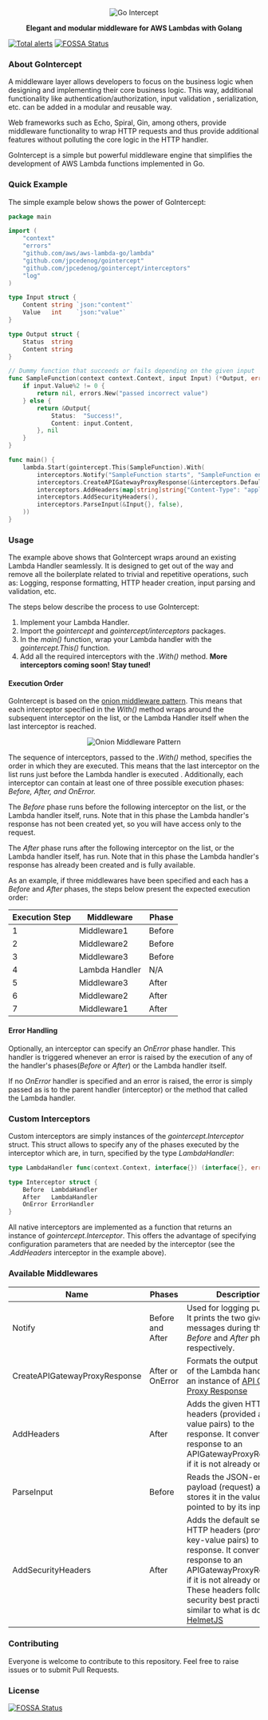 <div align="center">
  <img alt="Go Intercept" src="img/GoIntercept.jpg"/>
  <p><strong>Elegant and modular middleware for AWS Lambdas with Golang</strong></p>
</div>

[![Total alerts](https://img.shields.io/lgtm/alerts/g/jpcedenog/gointercept.svg?logo=lgtm&logoWidth=18)](https://lgtm.com/projects/g/jpcedenog/gointercept/alerts/)
[![FOSSA Status](https://app.fossa.com/api/projects/git%2Bgithub.com%2Fjpcedenog%2Fgointercept.svg?type=shield)](https://app.fossa.com/projects/git%2Bgithub.com%2Fjpcedenog%2Fgointercept?ref=badge_shield)

### About GoIntercept

A middleware layer allows developers to focus on the business logic when designing and implementing their core business logic. This way, additional functionality like authentication/authorization, input validation , serialization, etc. can be added in a modular and reusable way.

Web frameworks such as Echo, Spiral, Gin, among others, provide middleware functionality to wrap HTTP requests and thus provide additional features without polluting the core logic in the HTTP handler. 

GoIntercept is a simple but powerful middleware engine that simplifies the development of AWS Lambda functions implemented in Go.

### Quick Example

The simple example below shows the power of GoIntercept:

```go
package main

import (
	"context"
	"errors"
	"github.com/aws/aws-lambda-go/lambda"
	"github.com/jpcedenog/gointercept"
	"github.com/jpcedenog/gointercept/interceptors"
	"log"
)

type Input struct {
	Content string `json:"content"`
	Value   int    `json:"value"`
}

type Output struct {
	Status  string
	Content string
}

// Dummy function that succeeds or fails depending on the given input
func SampleFunction(context context.Context, input Input) (*Output, error) {
	if input.Value%2 != 0 {
		return nil, errors.New("passed incorrect value")
	} else {
		return &Output{
			Status:  "Success!",
			Content: input.Content,
		}, nil
	}
}

func main() {
	lambda.Start(gointercept.This(SampleFunction).With(
		interceptors.Notify("SampleFunction starts", "SampleFunction ends"),
		interceptors.CreateAPIGatewayProxyResponse(&interceptors.DefaultStatusCodes{Success: 200, Error: 400}),
		interceptors.AddHeaders(map[string]string{"Content-Type": "application/json", "company-header1": "foo1", "company-header2": "foo2"}),
		interceptors.AddSecurityHeaders(),
		interceptors.ParseInput(&Input{}, false),
	))
}
```

### Usage

The example above shows that GoIntercept wraps around an existing Lambda Handler seamlessly. It is designed to get out of the way and remove all the boilerplate related to trivial and repetitive operations, such as: Logging, response formatting, HTTP header creation, input parsing and validation, etc.
 
The steps below describe the process to use GoIntercept:

1. Implement your Lambda Handler.
2. Import the *gointercept* and *gointercept/interceptors* packages.
3. In the *main()* function, wrap your Lambda handler with the *gointercept.This()* function.
4. Add all the required interceptors with the *.With()* method. **More interceptors coming soon! Stay tuned!**

#### Execution Order

GoIntercept is based on the [onion middleware pattern](https://esbenp.github.io/2015/07/31/implementing-before-after-middleware/). This means that each interceptor specified in the *With()* method wraps around the subsequent interceptor on the list, or the Lambda Handler itself when the last interceptor is reached.

<div align="center">
  <img alt="Onion Middleware Pattern" src="img/OnionPattern.png"/>
</div>

The sequence of interceptors, passed to the *.With()* method, specifies the order in which they are executed. This means that the last interceptor on the list runs just before the Lambda handler is executed . Additionally, each interceptor can contain at least one of three possible execution phases: *Before, After, and OnError.*

The *Before* phase runs before the following interceptor on the list, or the Lambda handler itself, runs. Note that in this phase the Lambda handler's response has not been created yet, so you will have access only to the request. 

The *After* phase runs after the following interceptor on the list, or the Lambda handler itself, has run. Note that in this phase the Lambda handler's response has already been created and is fully available.

As an example, if three middlewares have been specified and each has a *Before* and *After* phases, the steps below present the expected execution order:

Execution Step | Middleware | Phase
-------------- | ---------- | -----
1 | Middleware1 | Before
2 | Middleware2 | Before
3 | Middleware3 | Before
4 | Lambda Handler | N/A
5 | Middleware3 | After
6 | Middleware2 | After
7 | Middleware1 | After

#### Error Handling

Optionally, an interceptor can specify an *OnError* phase handler. This handler is triggered whenever an error is raised by the execution of any of the handler's phases(*Before* or *After*) or the Lambda handler itself.

If no *OnError* handler is specified and an error is raised, the error is simply passed as is to the parent handler (interceptor) or the method that called the Lambda handler.

### Custom Interceptors

Custom interceptors are simply instances of the *gointercept.Interceptor* struct. This struct allows to specify any of the phases executed by the interceptor which are, in turn, specified by the type *LambdaHandler*:

```go
type LambdaHandler func(context.Context, interface{}) (interface{}, error)

type Interceptor struct {
	Before  LambdaHandler
	After   LambdaHandler
	OnError ErrorHandler
}
```

All native interceptors are implemented as a function that returns an instance of *gointercept.Interceptor*. This offers the advantage of specifying configuration parameters that are needed by the interceptor (see the *.AddHeaders* interceptor in the example above).

### Available Middlewares

Name | Phases | Description
---- | ------ | -----------
Notify | Before and After | Used for logging purposes. It prints the two given messages during the *Before* and *After* phases respectively.
CreateAPIGatewayProxyResponse | After or OnError | Formats the output or error of the Lambda handler as an instance of [API Gateway Proxy Response](https://godoc.org/github.com/aws/aws-lambda-go/events#APIGatewayProxyResponse)
AddHeaders | After | Adds the given HTTP headers (provided as key-value pairs) to the response. It converts the response to an APIGatewayProxyResponse if it is not already one
ParseInput | Before | Reads the JSON-encoded payload (request) and stores it in the value pointed to by its input
AddSecurityHeaders | After | Adds the default security HTTP headers (provided as key-value pairs) to the response. It converts the response to an APIGatewayProxyResponse if it is not already one. These headers follow security best practices, similar to what is done by [HelmetJS](https://helmetjs.github.io/)

### Contributing

Everyone is welcome to contribute to this repository. Feel free to raise issues or to submit Pull Requests.

### License


[![FOSSA Status](https://app.fossa.com/api/projects/git%2Bgithub.com%2Fjpcedenog%2Fgointercept.svg?type=large)](https://app.fossa.com/projects/git%2Bgithub.com%2Fjpcedenog%2Fgointercept?ref=badge_large)